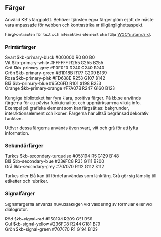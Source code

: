 ## Färger

Använd KB's färgpalett. Behöver tjänsten egna färger glöm ej att de måste vara anpassade för webben och kontrastrika ur tillgänglighetsaspekt.

Färgkontrasten för text och interaktiva element ska följa [W3C's standard](#).

### Primärfärger

<div class="example-block bg-light">
    <div class="row">
        <div class="example-color col-10 col-sm-8 col-lg-6">
            <div class="example-color-circle bg-kb-primary-black ratio ratio-1x1"></div>
            <div class="example-color-description">
                <span>Svart</span>
                <span>$kb-primary-black</span>
                <span>#000000</span>
                <span>R0 G0 B0</span>
            </div>
        </div>
        <div class="example-color col-10 col-sm-8 col-lg-6">
            <div class="example-color-circle bg-kb-primary-white border ratio ratio-1x1"></div>
            <div class="example-color-description">
                <span>Vit</span>
                <span>$kb-primary-white</span>
                <span>#FFFFFF</span>
                <span>R255 G255 B255</span>
            </div>
        </div>
    </div>
    <div class="row">
        <div class="example-color col-10 col-sm-8 col-lg-6">
            <div class="example-color-circle bg-kb-primary-grey ratio ratio-1x1"></div>
            <div class="example-color-description">
                <span>Grå</span>
                <span>$kb-primary-grey</span>
                <span>#F9F9F9</span>
                <span>R249 G249 B249</span>
            </div>
        </div>
    </div>
    <div class="row">
        <div class="example-color col-10 col-sm-8 col-lg-6">
            <div class="example-color-circle bg-kb-primary-green ratio ratio-1x1"></div>
            <div class="example-color-description">
                <span>Grön</span>
                <span>$kb-primary-green</span>
                <span>#B1D18B</span>
                <span>R177 G209 B139</span>
            </div>
        </div>
        <div class="example-color col-10 col-sm-8 col-lg-6">
            <div class="example-color-circle bg-kb-primary-pink ratio ratio-1x1"></div>
            <div class="example-color-description">
                <span>Rosa</span>
                <span>$kb-primary-pink</span>
                <span>#FD6B8E</span>
                <span>R253 G107 B142</span>
            </div>
        </div>
    </div>
    <div class="row">
        <div class="example-color col-10 col-sm-8 col-lg-6">
            <div class="example-color-circle bg-kb-primary-blue ratio ratio-1x1"></div>
            <div class="example-color-description">
                <span>Blå</span>
                <span>$kb-primary-blue</span>
                <span>#65C6FD</span>
                <span>R101 G198 B253</span>
            </div>
        </div>
        <div class="example-color col-10 col-sm-8 col-lg-6">
            <div class="example-color-circle bg-kb-primary-orange ratio ratio-1x1"></div>
            <div class="example-color-description">
                <span>Orange</span>
                <span>$kb-primary-orange</span>
                <span>#F7A07B</span>
                <span>R247 G160 B123</span>
            </div>
        </div>
    </div>
</div>

Kungliga biblioteket har fyra klara, positiva färger. På kb.se används färgerna för att påvisa funktionalitet och uppmärksamma viktig info. Exempel på grafiska element som kan färgsättas: bakgrunder, interaktionselement och ikoner. Färgerna har alltså begränsad dekorativ funktion.

Utöver dessa färgerna används även svart, vitt och grå för att lyfta information.


### Sekundärfärger

<div class="example-block bg-light">
    <div class="row">
        <div class="example-color col-10 col-sm-8 col-lg-6">
            <div class="example-color-circle bg-kb-secondary-turquoise ratio ratio-1x1"></div>
            <div class="example-color-description">
                <span>Turkos</span>
                <span>$kb-secondary-turquoise</span>
                <span>#058194</span>
                <span>R5 G129 B148</span>
            </div>
        </div>
        <div class="example-color col-10 col-sm-8 col-lg-6">
            <div class="example-color-circle bg-kb-secondary-blue ratio ratio-1x1"></div>
            <div class="example-color-description">
                <span>Blå</span>
                <span>$kb-secondary-blue</span>
                <span>#236FC8</span>
                <span>R35 G111 B200</span>
            </div>
        </div>
    </div>
    <div class="row">
        <div class="example-color col-10 col-sm-8 col-lg-6">
            <div class="example-color-circle bg-kb-secondary-grey ratio ratio-1x1"></div>
            <div class="example-color-description">
                <span>Grå</span>
                <span>$kb-secondary-grey</span>
                <span>#707070</span>
                <span>R112 G112 B112</span>
            </div>
        </div>
    </div>
</div>

Turkos eller Blå kan till fördel användas som länkfärg. Grå gör sig lämplig till etiketter och rubriker.

### Signalfärger

Signalfärgerna används huvudsakligen vid validering av formulär eller vid dialogrutor.

<div class="example-block bg-light">
    <div class="row">
        <div class="example-color col-10 col-sm-8 col-lg-6">
            <div class="example-color-circle bg-kb-signal-red ratio ratio-1x1"></div>
            <div class="example-color-description">
                <span>Röd</span>
                <span>$kb-signal-red</span>
                <span>#058194</span>
                <span>R209 G51 B58</span>
            </div>
        </div>
        <div class="example-color col-10 col-sm-8 col-lg-6">
            <div class="example-color-circle bg-kb-signal-yellow ratio ratio-1x1"></div>
            <div class="example-color-description">
                <span>Gul</span>
                <span>$kb-signal-yellow</span>
                <span>#236FC8</span>
                <span>R244 G181 B79</span>
            </div>
        </div>
    </div>
    <div class="row">
        <div class="example-color col-10 col-sm-8 col-lg-6">
            <div class="example-color-circle bg-kb-signal-green ratio ratio-1x1"></div>
            <div class="example-color-description">
                <span>Grön</span>
                <span>$kb-signal-green</span>
                <span>#707070</span>
                <span>R1 G194 B129</span>
            </div>
        </div>
    </div>
</div>
